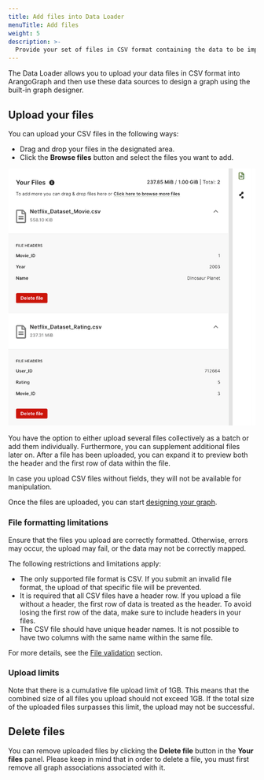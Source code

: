 ```yaml
---
title: Add files into Data Loader
menuTitle: Add files
weight: 5
description: >-
  Provide your set of files in CSV format containing the data to be imported
---
```


The Data Loader allows you to upload your data files in CSV format into
ArangoGraph and then use these data sources to design a graph using the
built-in graph designer.

## Upload your files

You can upload your CSV files in the following ways:

- Drag and drop your files in the designated area.
- Click the **Browse files** button and select the files you want to add.

![ArangoGraph Data Loader Upload Files](../../images/arangograph-data-loader-upload-files.png)

You have the option to either upload several files collectively as a batch or
add them individually. Furthermore, you can supplement additional files later on.
After a file has been uploaded, you can expand it to preview both the header and
the first row of data within the file.

In case you upload CSV files without fields, they will not be available for
manipulation.

Once the files are uploaded, you can start [designing your graph](../data-loader/design-graph.md).

### File formatting limitations

Ensure that the files you upload are correctly formatted. Otherwise, errors may
occur, the upload may fail, or the data may not be correctly mapped.

The following restrictions and limitations apply:

- The only supported file format is CSV. If you submit an invalid file format,
  the upload of that specific file will be prevented.
- It is required that all CSV files have a header row. If you upload a file
  without a header, the first row of data is treated as the header. To avoid
  losing the first row of the data, make sure to include headers in your files.   
- The CSV file should have unique header names. It is not possible to have two
  columns with the same name within the same file.

For more details, see the [File validation](../data-loader/import.md#file-validation) section.

### Upload limits

Note that there is a cumulative file upload limit of 1GB. This means that the
combined size of all files you upload should not exceed 1GB. If the total size
of the uploaded files surpasses this limit, the upload may not be successful.

## Delete files

You can remove uploaded files by clicking the **Delete file** button in the
**Your files** panel. Please keep in mind that in order to delete a file,
you must first remove all graph associations associated with it.